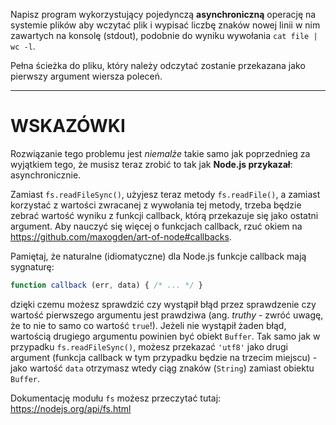 Napisz program wykorzystujący pojedynczą **asynchroniczną** operację na systemie plików aby wczytać plik i wypisać liczbę znaków nowej linii w nim zawartych na konsolę (stdout), podobnie do wyniku wywołania `cat file | wc -l`.

Pełna ścieżka do pliku, który należy odczytać zostanie przekazana jako pierwszy argument wiersza poleceń.

----------------------------------------------------------------------
# WSKAZÓWKI

Rozwiązanie tego problemu jest *niemalże* takie samo jak poprzednieg za wyjątkiem tego, że musisz teraz zrobić to tak jak **Node.js przykazał**: asynchronicznie.

Zamiast `fs.readFileSync()`, użyjesz teraz metody `fs.readFile()`, a zamiast korzystać z wartości zwracanej z wywołania tej metody, trzeba będzie zebrać wartość wyniku z funkcji callback, którą przekazuje się jako ostatni argument. Aby nauczyć się więcej o funkcjach callback, rzuć okiem na https://github.com/maxogden/art-of-node#callbacks.

Pamiętaj, że naturalne (idiomatyczne) dla Node.js funkcje callback mają sygnaturę:

```js
function callback (err, data) { /* ... */ }
```

dzięki czemu możesz sprawdzić czy wystąpił błąd przez sprawdzenie czy wartość pierwszego argumentu jest prawdziwa (ang. *truthy* - zwróć uwagę, że to nie to samo co wartość `true`!). Jeżeli nie wystąpił żaden błąd, wartością drugiego argumentu powinien być obiekt `Buffer`. Tak samo jak w przypadku `fs.readFileSync()`, możesz przekazać `'utf8'` jako drugi argument (funkcja callback w tym przypadku będzie na trzecim miejscu) - jako wartość `data` otrzymasz wtedy ciąg znaków (`String`) zamiast obiektu `Buffer`.

Dokumentację modułu `fs` możesz przeczytać tutaj:
  https://nodejs.org/api/fs.html
